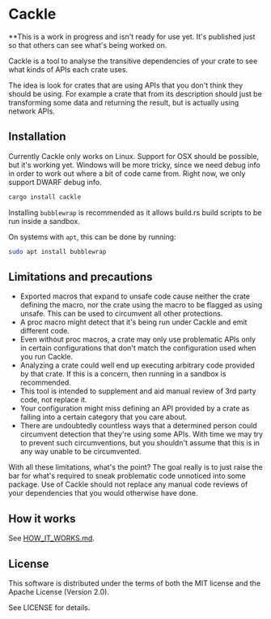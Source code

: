 # Cackle

**This is a work in progress and isn't ready for use yet. It's published just so that others can see
what's being worked on.

Cackle is a tool to analyse the transitive dependencies of your crate to see what kinds of APIs each
crate uses.

The idea is look for crates that are using APIs that you don't think they should be using. For
example a crate that from its description should just be transforming some data and returning the
result, but is actually using network APIs.

## Installation

Currently Cackle only works on Linux. Support for OSX should be possible, but it's working yet.
Windows will be more tricky, since we need debug info in order to work out where a bit of code came
from. Right now, we only support DWARF debug info.

```sh
cargo install cackle
```

Installing `bubblewrap` is recommended as it allows build.rs build scripts to be run inside a
sandbox.

On systems with `apt`, this can be done by running:

```sh
sudo apt install bubblewrap
```

## Limitations and precautions

* Exported macros that expand to unsafe code cause neither the crate defining the macro, nor the
  crate using the macro to be flagged as using unsafe. This can be used to circumvent all other
  protections.
* A proc macro might detect that it's being run under Cackle and emit different code.
* Even without proc macros, a crate may only use problematic APIs only in certain configurations
  that don't match the configuration used when you run Cackle.
* Analyzing a crate could well end up executing arbitrary code provided by that crate. If this is a
  concern, then running in a sandbox is recommended.
* This tool is intended to supplement and aid manual review of 3rd party code, not replace it.
* Your configuration might miss defining an API provided by a crate as falling into a certain
  category that you care about.
* There are undoubtedly countless ways that a determined person could circumvent detection that
  they're using some APIs. With time we may try to prevent such circumventions, but you shouldn't
  assume that this is in any way unable to be circumvented.

With all these limitations, what's the point? The goal really is to just raise the bar for what's
required to sneak problematic code unnoticed into some package. Use of Cackle should not replace any
manual code reviews of your dependencies that you would otherwise have done.

## How it works

See [HOW_IT_WORKS.md](HOW_IT_WORKS.md).

## License

This software is distributed under the terms of both the MIT license and the Apache License (Version
2.0).

See LICENSE for details.
